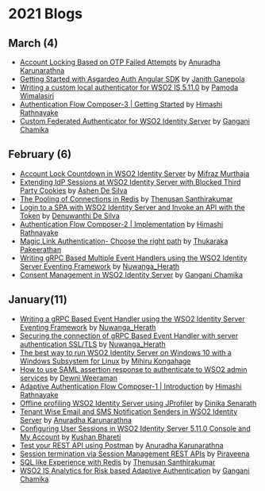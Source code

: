 # 2021 Blogs

## March (4)
* [Account Locking Based on OTP Failed Attempts](https://anuradha-15.medium.com/account-locking-based-on-otp-failed-attempts-1ccb17523aaf) by [Anuradha Karunarathna](https://anuradha-15.medium.com/)
* [Getting Started with Asgardeo Auth Angular SDK](https://janithgan.medium.com/getting-started-with-asgardeo-auth-angular-sdk-4e643139922e) by [Janith Ganepola](https://janithgan.medium.com)
* [Writing a custom local authenticator for WSO2 IS 5.11.0](https://pamodaaw.medium.com/writing-a-custom-local-authenticator-for-wso2-is-5-11-0-50332baf7668) by [Pamoda Wimalasiri](https://pamodaaw.medium.com/)
* [Authentication Flow Composer-3 | Getting Started](https://himashirathnayake.medium.com/authentication-flow-composer-3-getting-started-33d731ba8c8b) by [Himashi Rathnayake](https://himashirathnayake.medium.com/)
* [Custom Federated Authenticator for WSO2 Identity Server](https://ganganichamika.medium.com/custom-federated-authenticator-for-wso2-identity-server-64817b09c8bd) by [Gangani Chamika](https://ganganichamika.medium.com/)

## February (6)
* [Account Lock Countdown in WSO2 Identity Server](https://mifrazmurthaja.medium.com/account-lock-countdown-in-wso2-identity-server-4d468ad2fe30) by [Mifraz Murthaja](https://mifrazmurthaja.medium.com/)
* [Extending IdP Sessions at WSO2 Identity Server with Blocked Third Party Cookies](https://ashend.medium.com/extending-idp-sessions-at-wso2-identity-server-with-blocked-third-party-cookies-50fa362a3a69) by [Ashen De Silva](https://ashend.medium.com/)
* [The Pooling of Connections in Redis](https://medium.com/codestory/the-pooling-of-connections-in-redis-e8188335bf64?sk=e6838bcc90f4191c991181c768723451) by [Thenusan Santhirakumar](https://medium.com/@sthenusan)
* [Login to a SPA with WSO2 Identity Server and Invoke an API with the Token](https://denuwanthi-hasanthika.medium.com/login-to-a-spa-with-wso2-identity-server-and-invoke-an-api-with-the-token-189f088029f5) by [Denuwanthi De Silva](https://denuwanthi-hasanthika.medium.com/)
* [Authentication Flow Composer-2 | Implementation](https://himashirathnayake.medium.com/authentication-flow-composer-2-implementation-fe50a29403fe) by [Himashi Rathnayake](https://himashirathnayake.medium.com/)
* [Magic Link Authentication- Choose the right path](https://medium.com/authenticate/magic-link-authentication-choose-the-right-path-f0c351be6ac) by [Thukaraka Pakeerathan](https://pthukaraka-17.medium.com/)
* [Writing gRPC Based Multiple Event Handlers using the WSO2 Identity Server Eventing Framework](https://nuwangaherath.medium.com/writing-grpc-based-multiple-event-handlers-using-the-wso2-identity-server-eventing-framework-d5b4e153ad7a) by [Nuwanga_Herath](https://nuwangaherath.medium.com/)
* [Consent Management in WSO2 Identity Server](https://ganganichamika.medium.com/consent-management-in-wso2-identity-server-94d1eda9d39) by [Gangani Chamika](https://ganganichamika.medium.com/)

## January(11)
* [Writing a gRPC Based Event Handler using the WSO2 Identity Server Eventing Framework](https://nuwangaherath.medium.com/writing-a-grpc-based-event-handler-using-the-wso2-identity-server-eventing-framework-f5f9635258b9) by [Nuwanga_Herath](https://nuwangaherath.medium.com/)
* [Securing the connection of gRPC Based Event Handler with server authentication SSL/TLS](https://nuwangaherath.medium.com/securing-the-connection-of-grpc-based-event-handler-with-server-authentication-ssl-tls-3bf1b85f68d5) by [Nuwanga_Herath](https://nuwangaherath.medium.com/)
* [The best way to run WSO2 Identity Server on Windows 10 with a Windows Subsystem for Linux](https://mihirukongahage.medium.com/the-best-way-to-run-wso2-identity-server-on-windows-10-with-a-windows-subsystem-for-linux-ea4c6faa8763) by [Mihiru Kongahage](https://mihirukongahage.medium.com/)
* [How to use SAML assertion response to authenticate to WSO2 admin services](https://dewni-matheesha.medium.com/how-to-use-saml-assertion-response-to-authenticate-to-wso2-admin-services-f4f2234e6614) by [Dewni Weeraman](https://dewni-matheesha.medium.com/)
* [Adaptive Authentication Flow Composer-1 | Introduction](https://himashirathnayake.medium.com/adaptive-authentication-flow-composer-1-introduction-3fcab698ca3) by [Himashi Rathnayake](https://himashirathnayake.medium.com/)
* [Offline profiling WSO2 Identity Server using JProfiler](https://dinika-15.medium.com/offline-profiling-wso2-identity-server-using-jprofiler-f54447fe8e39) by [Dinika Senarath](https://dinika-15.medium.com/)
* [Tenant Wise Email and SMS Notification Senders in WSO2 Identity Server](https://anuradha-15.medium.com/tenant-wise-email-and-sms-notification-senders-in-wso2-identity-server-43554e1a5afe) by [Anuradha Karunarathna](https://anuradha-15.medium.com/)
* [Configuring User Sessions in WSO2 Identity Server 5.11.0 Console and My Account](https://medium.com/@kushanbhareti/configuring-user-sessions-in-wso2-identity-server-5-11-0-console-and-my-account-3cd16e649b2e) by [Kushan Bhareti](https://medium.com/@kushanbhareti)
* [Test your REST API using Postman](https://anuradha-15.medium.com/test-your-rest-api-using-postman-adb3fd8d0074) by [Anuradha Karunarathna](https://anuradha-15.medium.com/)
* [Session termination via Session Management REST APIs](https://piraveenaparalogarajah.medium.com/session-termination-via-session-management-rest-api-in-wso2-identity-server-fc81752e84bc) by [Piraveena](https://medium.com/@piraveenaparalogarajah)
* [SQL like Experience with Redis](https://medium.com/datadriveninvestor/sql-like-experience-with-redis-90926462162b?sk=52eb10a57b3ab61e118fa1915edc87ad) by [Thenusan Santhirakumar](https://medium.com/@sthenusan)
* [WSO2 IS Analytics for Risk based Adaptive Authentication](https://ganganichamika.medium.com/wso2-is-analytics-for-risk-based-adaptive-authentication-1e2a12c217e7) by [Gangani Chamika](https://ganganichamika.medium.com/)

